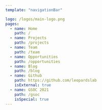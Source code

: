 ```yaml
---
template: "navigationBar"

logo: /logos/main-logo.png
pages:
  - name: Home
    path: /
  - name: Projects
    path: /projects
  - name: Team
    path: /team
  - name: Opportunities
    path: /opportunities
  - name: Blog
    path: /blog
  - name: Github
    path: https://github.com/leopardslab
    isExternal: true
  - name: GSOC 2021
    path: /gsoc
    isSpecial: true
---
```

